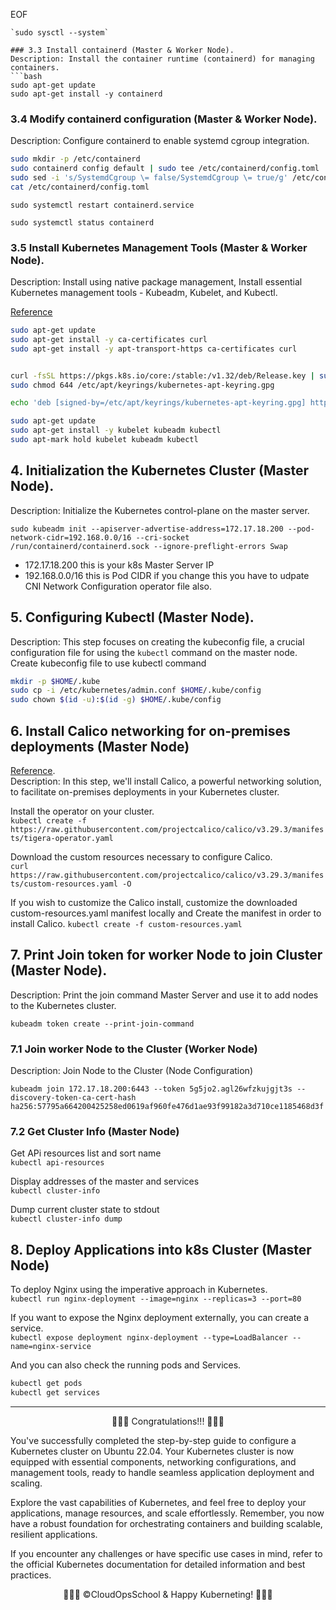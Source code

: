 EOF
```
`sudo sysctl --system`

### 3.3 Install containerd (Master & Worker Node).
Description: Install the container runtime (containerd) for managing containers.
```bash
sudo apt-get update
sudo apt-get install -y containerd
```
### 3.4 Modify containerd configuration (Master & Worker Node).
Description: Configure containerd to enable systemd cgroup integration.
```bash
sudo mkdir -p /etc/containerd
sudo containerd config default | sudo tee /etc/containerd/config.toml
sudo sed -i 's/SystemdCgroup \= false/SystemdCgroup \= true/g' /etc/containerd/config.toml
cat /etc/containerd/config.toml
```
`sudo systemctl restart containerd.service`

`sudo systemctl status containerd`

### 3.5 Install Kubernetes Management Tools (Master & Worker Node).
Description: Install using native package management, Install essential Kubernetes management tools - Kubeadm, Kubelet, and Kubectl.

[Reference](https://kubernetes.io/docs/tasks/tools/install-kubectl-linux/#install-using-native-package-management)
```bash
sudo apt-get update
sudo apt-get install -y ca-certificates curl
sudo apt-get install -y apt-transport-https ca-certificates curl


curl -fsSL https://pkgs.k8s.io/core:/stable:/v1.32/deb/Release.key | sudo gpg --dearmor -o /etc/apt/keyrings/kubernetes-apt-keyring.gpg
sudo chmod 644 /etc/apt/keyrings/kubernetes-apt-keyring.gpg

echo 'deb [signed-by=/etc/apt/keyrings/kubernetes-apt-keyring.gpg] https://pkgs.k8s.io/core:/stable:/v1.32/deb/ /' | sudo tee /etc/apt/sources.list.d/kubernetes.list

```

```bash
sudo apt-get update
sudo apt-get install -y kubelet kubeadm kubectl
sudo apt-mark hold kubelet kubeadm kubectl
```

## 4. Initialization the Kubernetes Cluster (Master Node).
Description: Initialize the Kubernetes control-plane on the master server.

`sudo kubeadm init --apiserver-advertise-address=172.17.18.200 --pod-network-cidr=192.168.0.0/16 --cri-socket /run/containerd/containerd.sock --ignore-preflight-errors Swap`

- 172.17.18.200 this is your k8s Master Server IP
- 192.168.0.0/16 this is Pod CIDR if you change this you have to udpate CNI Network Configuration operator file also.

## 5. Configuring Kubectl (Master Node).
Description: This step focuses on creating the kubeconfig file, a crucial configuration file for using the `kubectl` command on the master node. Create kubeconfig file to use kubectl command 

```bash
mkdir -p $HOME/.kube
sudo cp -i /etc/kubernetes/admin.conf $HOME/.kube/config
sudo chown $(id -u):$(id -g) $HOME/.kube/config
```
## 6. Install Calico networking for on-premises deployments (Master Node)
[Reference](https://projectcalico.docs.tigera.io/getting-started/kubernetes/self-managed-onprem/onpremises).\
Description: In this step, we'll install Calico, a powerful networking solution, to facilitate on-premises deployments in your Kubernetes cluster.

Install the operator on your cluster.\
`kubectl create -f https://raw.githubusercontent.com/projectcalico/calico/v3.29.3/manifests/tigera-operator.yaml`

Download the custom resources necessary to configure Calico.\
`curl https://raw.githubusercontent.com/projectcalico/calico/v3.29.3/manifests/custom-resources.yaml -O`

If you wish to customize the Calico install, customize the downloaded custom-resources.yaml manifest locally and Create the manifest in order to install Calico.
`kubectl create -f custom-resources.yaml`

## 7. Print Join token for worker Node to join Cluster (Master Node).
Description: Print the join command Master Server and use it to add nodes to the Kubernetes cluster.

`kubeadm token create --print-join-command`

### 7.1 Join worker Node to the Cluster (Worker Node)
Description: Join Node to the Cluster (Node Configuration)

`kubeadm join 172.17.18.200:6443 --token 5g5jo2.agl26wfzkujgjt3s --discovery-token-ca-cert-hash ha256:57795a664200425258ed0619af960fe476d1ae93f99182a3d710ce1185468d3f`


### 7.2 Get Cluster Info (Master Node)
Get APi resources list and sort name\
`kubectl api-resources `

Display addresses of the master and services\
`kubectl cluster-info`

Dump current cluster state to stdout\
`kubectl cluster-info dump`

## 8. Deploy Applications into k8s Cluster (Master Node)
To deploy Nginx using the imperative approach in Kubernetes.\
`kubectl run nginx-deployment --image=nginx --replicas=3 --port=80`

If you want to expose the Nginx deployment externally, you can create a service.\
`kubectl expose deployment nginx-deployment --type=LoadBalancer --name=nginx-service`

And you can also check the running pods and Services.

```bash
kubectl get pods
kubectl get services
```

---

<div style="text-align: center;">
🎉🎉🎉 Congratulations!!! 🎉🎉🎉
</div>


You've successfully completed the step-by-step guide to configure a Kubernetes cluster on Ubuntu 22.04. Your Kubernetes cluster is now equipped with essential components, networking configurations, and management tools, ready to handle seamless application deployment and scaling.

Explore the vast capabilities of Kubernetes, and feel free to deploy your applications, manage resources, and scale effortlessly. Remember, you now have a robust foundation for orchestrating containers and building scalable, resilient applications.

If you encounter any challenges or have specific use cases in mind, refer to the official Kubernetes documentation for detailed information and best practices.


<div style="text-align: center;">
🎉🎉🎉 &copy;CloudOpsSchool & Happy Kuberneting! 🎉🎉🎉
</div>
